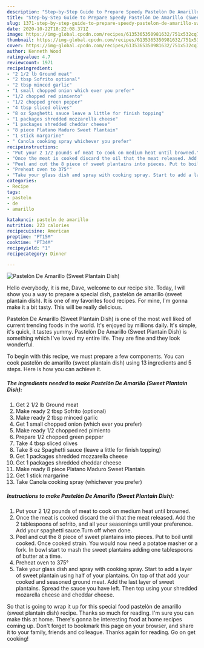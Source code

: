 ```yaml
---
description: "Step-by-Step Guide to Prepare Speedy Pastelòn De Amarillo (Sweet Plantain Dish)"
title: "Step-by-Step Guide to Prepare Speedy Pastelòn De Amarillo (Sweet Plantain Dish)"
slug: 1371-step-by-step-guide-to-prepare-speedy-pastelon-de-amarillo-sweet-plantain-dish
date: 2020-10-22T18:22:08.371Z
image: https://img-global.cpcdn.com/recipes/6135365350981632/751x532cq70/pastelon-de-amarillo-sweet-plantain-dish-recipe-main-photo.jpg
thumbnail: https://img-global.cpcdn.com/recipes/6135365350981632/751x532cq70/pastelon-de-amarillo-sweet-plantain-dish-recipe-main-photo.jpg
cover: https://img-global.cpcdn.com/recipes/6135365350981632/751x532cq70/pastelon-de-amarillo-sweet-plantain-dish-recipe-main-photo.jpg
author: Kenneth Wood
ratingvalue: 4.7
reviewcount: 1971
recipeingredient:
- "2 1/2 lb Ground meat"
- "2 tbsp Sofrito optional"
- "2 tbsp minced garlic"
- "1 small chopped onion which ever you prefer"
- "1/2 chopped red pimiento"
- "1/2 chopped green pepper"
- "4 tbsp sliced olives"
- "8 oz Spaghetti sauce leave a little for finish topping"
- "1 packages shredded mozzarella cheese"
- "1 packages shredded cheddar cheese"
- "8 piece Platano Maduro Sweet Plantain"
- "1 stick margarine"
- " Canola cooking spray whichever you prefer"
recipeinstructions:
- "Put your 2 1/2 pounds of meat to cook on medium heat until browned."
- "Once the meat is cooked discard the oil that the meat released. Add the 2 tablespoons of sofrito, and all your seasonings until your preference. Add your spaghetti sauce.Turn off when done."
- "Peel and cut the 8 piece of sweet plantains into pieces. Put to boil until cooked. Once cooked strain. You would now need a potatoe masher or a fork. In bowl start to mash the sweet plantains adding one tablespoons of butter at a time."
- "Preheat oven to 375°"
- "Take your glass dish and spray with cooking spray. Start to add a layer of sweet plantain using half of your plantains. On top of that add your cooked and seasoned ground meat. Add the last layer of sweet plantains. Spread the sauce you have left. Then top using your shredded mozarella cheese and cheddar cheese."
categories:
- Recipe
tags:
- pasteln
- de
- amarillo

katakunci: pasteln de amarillo 
nutrition: 223 calories
recipecuisine: American
preptime: "PT15M"
cooktime: "PT34M"
recipeyield: "1"
recipecategory: Dinner

---
```



![Pastelòn De Amarillo (Sweet Plantain Dish)](https://img-global.cpcdn.com/recipes/6135365350981632/751x532cq70/pastelon-de-amarillo-sweet-plantain-dish-recipe-main-photo.jpg)

Hello everybody, it is me, Dave, welcome to our recipe site. Today, I will show you a way to prepare a special dish, pastelòn de amarillo (sweet plantain dish). It is one of my favorites food recipes. For mine, I'm gonna make it a bit tasty. This will be really delicious.



Pastelòn De Amarillo (Sweet Plantain Dish) is one of the most well liked of current trending foods in the world. It's enjoyed by millions daily. It's simple, it's quick, it tastes yummy. Pastelòn De Amarillo (Sweet Plantain Dish) is something which I've loved my entire life. They are fine and they look wonderful.


To begin with this recipe, we must prepare a few components. You can cook pastelòn de amarillo (sweet plantain dish) using 13 ingredients and 5 steps. Here is how you can achieve it.

<!--inarticleads1-->

##### The ingredients needed to make Pastelòn De Amarillo (Sweet Plantain Dish):

1. Get 2 1/2 lb Ground meat
1. Make ready 2 tbsp Sofrito (optional)
1. Make ready 2 tbsp minced garlic
1. Get 1 small chopped onion (which ever you prefer)
1. Make ready 1/2 chopped red pimiento
1. Prepare 1/2 chopped green pepper
1. Take 4 tbsp sliced olives
1. Take 8 oz Spaghetti sauce (leave a little for finish topping)
1. Get 1 packages shredded mozzarella cheese
1. Get 1 packages shredded cheddar cheese
1. Make ready 8 piece Platano Maduro Sweet Plantain
1. Get 1 stick margarine
1. Take  Canola cooking spray (whichever you prefer)




<!--inarticleads2-->

##### Instructions to make Pastelòn De Amarillo (Sweet Plantain Dish):

1. Put your 2 1/2 pounds of meat to cook on medium heat until browned.
1. Once the meat is cooked discard the oil that the meat released. Add the 2 tablespoons of sofrito, and all your seasonings until your preference. Add your spaghetti sauce.Turn off when done.
1. Peel and cut the 8 piece of sweet plantains into pieces. Put to boil until cooked. Once cooked strain. You would now need a potatoe masher or a fork. In bowl start to mash the sweet plantains adding one tablespoons of butter at a time.
1. Preheat oven to 375°
1. Take your glass dish and spray with cooking spray. Start to add a layer of sweet plantain using half of your plantains. On top of that add your cooked and seasoned ground meat. Add the last layer of sweet plantains. Spread the sauce you have left. Then top using your shredded mozarella cheese and cheddar cheese.




So that is going to wrap it up for this special food pastelòn de amarillo (sweet plantain dish) recipe. Thanks so much for reading. I'm sure you can make this at home. There's gonna be interesting food at home recipes coming up. Don't forget to bookmark this page on your browser, and share it to your family, friends and colleague. Thanks again for reading. Go on get cooking!
